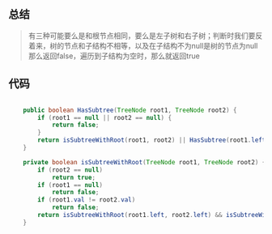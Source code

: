 ## 总结

> 有三种可能要么是和根节点相同，要么是左子树和右子树；判断时我们要反着来，树的节点和子结构不相等，以及在子结构不为null是树的节点为null那么返回false，遍历到子结构为空时，那么就返回true

## 代码

```java

    public boolean HasSubtree(TreeNode root1, TreeNode root2) {
        if (root1 == null || root2 == null) {
            return false;
        }
        return isSubtreeWithRoot(root1, root2) || HasSubtree(root1.left, root2) || HasSubtree(root1.right, root2);
    }

    private boolean isSubtreeWithRoot(TreeNode root1, TreeNode root2) {
        if (root2 == null)
            return true;
        if (root1 == null)
            return false;
        if (root1.val != root2.val)
            return false;
        return isSubtreeWithRoot(root1.left, root2.left) && isSubtreeWithRoot(root1.right, root2.right);
    }
